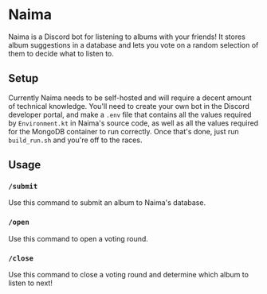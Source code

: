 # Naima

Naima is a Discord bot for listening to albums with your friends! It stores album suggestions in a database and lets you vote on a random selection of them to decide what to listen to. 

## Setup

Currently Naima needs to be self-hosted and will require a decent amount of technical knowledge. You'll need to create your own bot in the Discord developer portal, and make a `.env` file that contains all the values required by `Environment.kt` in Naima's source code, as well as all the values required for the MongoDB container to run correctly. Once that's done, just run `build_run.sh` and you're off to the races.

## Usage

### `/submit`

Use this command to submit an album to Naima's database.

### `/open`

Use this command to open a voting round.

### `/close`

Use this command to close a voting round and determine which album to listen to next!
